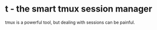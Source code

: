 # t - the smart tmux session manager

tmux is a powerful tool, but dealing with sessions can be painful. 

